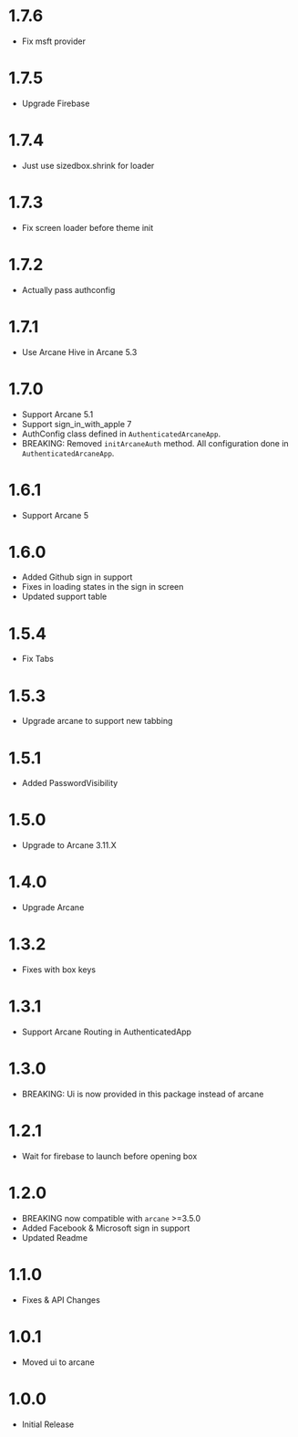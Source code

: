 # 1.7.6
* Fix msft provider

# 1.7.5
* Upgrade Firebase

# 1.7.4
* Just use sizedbox.shrink for loader

# 1.7.3
* Fix screen loader before theme init

# 1.7.2
* Actually pass authconfig

# 1.7.1
* Use Arcane Hive in Arcane 5.3

# 1.7.0
* Support Arcane 5.1
* Support sign_in_with_apple 7
* AuthConfig class defined in `AuthenticatedArcaneApp`.
* BREAKING: Removed `initArcaneAuth` method. All configuration done in `AuthenticatedArcaneApp`.

# 1.6.1
* Support Arcane 5

# 1.6.0
* Added Github sign in support
* Fixes in loading states in the sign in screen
* Updated support table

# 1.5.4
* Fix Tabs

# 1.5.3
* Upgrade arcane to support new tabbing

# 1.5.1
* Added PasswordVisibility 

# 1.5.0
* Upgrade to Arcane 3.11.X

# 1.4.0
* Upgrade Arcane

# 1.3.2
* Fixes with box keys

# 1.3.1
* Support Arcane Routing in AuthenticatedApp

# 1.3.0
* BREAKING: Ui is now provided in this package instead of arcane

# 1.2.1
* Wait for firebase to launch before opening box

# 1.2.0
* BREAKING now compatible with `arcane` >=3.5.0
* Added Facebook & Microsoft sign in support
* Updated Readme

# 1.1.0
* Fixes & API Changes

# 1.0.1
* Moved ui to arcane

# 1.0.0
* Initial Release